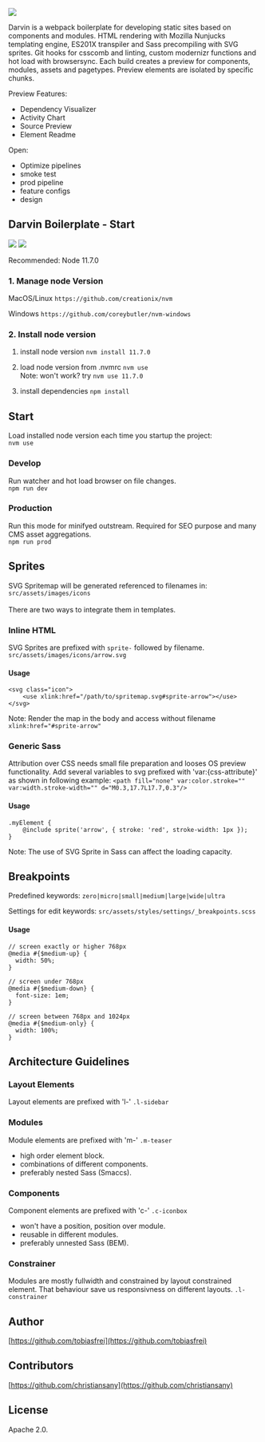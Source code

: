 ![](http://tobiasfrei.ch/github/darvin-boilerplate/darvin-MIT_(c)TobiasFrei.svg)

Darvin is a webpack boilerplate for developing static sites based on components and modules. HTML rendering with Mozilla Nunjucks templating engine, ES201X transpiler and Sass precompiling with SVG sprites. Git hooks for csscomb and linting, custom modernizr functions and hot load with browsersync.
Each build creates a preview for components, modules, assets and pagetypes. Preview elements are isolated by specific chunks. 

Preview Features:
- Dependency Visualizer
- Activity Chart
- Source Preview
- Element Readme

Open:
- Optimize pipelines
- smoke test
- prod pipeline
- feature configs
- design

## Darvin Boilerplate - Start
![](https://img.shields.io/github/issues-closed-raw/tobiasfrei/darvin-boilerplate.svg?style=popout-square)
![](https://img.shields.io/github/issues-raw/tobiasfrei/darvin-boilerplate.svg?style=popout-square)

Recommended: Node 11.7.0

### 1. Manage node Version
MacOS/Linux
```https://github.com/creationix/nvm```

Windows
```https://github.com/coreybutler/nvm-windows```

### 2. Install node version

1. install node version ```nvm install 11.7.0```

2. load node version from .nvmrc ```nvm use```<br>
Note: won't work? try ```nvm use 11.7.0```

3. install dependencies ```npm install```

## Start
Load installed node version each time you startup the project:<br>
```nvm use```

### Develop
Run watcher and hot load browser on file changes.<br>
```npm run dev```

### Production
Run this mode for minifyed outstream. Required for SEO purpose and many CMS asset aggregations.<br>
```npm run prod```

## Sprites
SVG Spritemap will be generated referenced to filenames in:<br>
```src/assets/images/icons```<br>
<br>
There are two ways to integrate them in templates.<br>

### Inline HTML
SVG Sprites are prefixed with ```sprite-``` followed by filename.<br>
```src/assets/images/icons/arrow.svg```<br>

#### Usage
```
<svg class="icon">
    <use xlink:href="/path/to/spritemap.svg#sprite-arrow"></use>
</svg>
```
Note: Render the map in the body and access without filename ```xlink:href="#sprite-arrow"```

### Generic Sass
Attribution over CSS needs small file preparation and looses OS preview functionality.
Add several variables to svg prefixed with 'var:{css-attribute}' as shown in following example:
```<path fill="none" var:color.stroke="" var:width.stroke-width="" d="M0.3,17.7L17.7,0.3"/>```

#### Usage
```
.myElement {
    @include sprite('arrow', { stroke: 'red', stroke-width: 1px });
}
```
Note: The use of SVG Sprite in Sass can affect the loading capacity.

## Breakpoints
Predefined keywords:
```zero|micro|small|medium|large|wide|ultra```

Settings for edit keywords:
```src/assets/styles/settings/_breakpoints.scss```

#### Usage
```
// screen exactly or higher 768px
@media #{$medium-up} {
  width: 50%;
}

// screen under 768px
@media #{$medium-down} {
  font-size: 1em;
}

// screen between 768px and 1024px
@media #{$medium-only} {
  width: 100%;
}
```

## Architecture Guidelines

### Layout Elements
Layout elements are prefixed with 'l-'
```.l-sidebar```

### Modules
Module elements are prefixed with 'm-'
```.m-teaser```

- high order element block.
- combinations of different components.
- preferably nested Sass (Smaccs).

### Components
Component elements are prefixed with 'c-'
```.c-iconbox```

- won't have a position, position over module.
- reusable in different modules.
- preferably unnested Sass (BEM).

### Constrainer
Modules are mostly fullwidth and constrained by layout constrained element.
That behaviour save us responsivness on different layouts.
```.l-constrainer```

## Author
[https://github.com/tobiasfrei](https://github.com/tobiasfrei)

## Contributors
[https://github.com/christiansany](https://github.com/christiansany)

## License
Apache 2.0.
